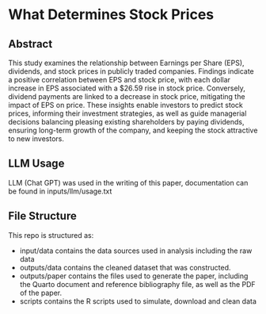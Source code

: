 # What Determines Stock Prices
## Abstract
This study examines the relationship between Earnings per Share (EPS), dividends, and stock prices in publicly traded companies. Findings indicate a positive correlation between EPS and stock price, with each dollar increase in EPS associated with a $26.59 rise in stock price. Conversely, dividend payments are linked to a decrease in stock price, mitigating the impact of EPS on price. These insights enable investors to predict stock prices, informing their investment strategies, as well as guide managerial decisions balancing pleasing existing shareholders by paying dividends, ensuring long-term growth of the company, and keeping the stock attractive to new investors.
## LLM Usage
LLM (Chat GPT) was used in the writing of this paper, documentation can be found in inputs/llm/usage.txt
## File Structure
This repo is structured as:
* input/data contains the data sources used in analysis including the raw data
* outputs/data contains the cleaned dataset that was constructed.
* outputs/paper contains the files used to generate the paper, including the Quarto document and reference bibliography file, as well as the PDF of the paper.
* scripts contains the R scripts used to simulate, download and clean data

